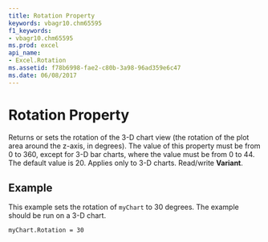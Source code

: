 ```yaml
---
title: Rotation Property
keywords: vbagr10.chm65595
f1_keywords:
- vbagr10.chm65595
ms.prod: excel
api_name:
- Excel.Rotation
ms.assetid: f78b6998-fae2-c80b-3a98-96ad359e6c47
ms.date: 06/08/2017
---
```



# Rotation Property

Returns or sets the rotation of the 3-D chart view (the rotation of the plot area around the z-axis, in degrees). The value of this property must be from 0 to 360, except for 3-D bar charts, where the value must be from 0 to 44. The default value is 20. Applies only to 3-D charts. Read/write  **Variant**.


## Example

This example sets the rotation of  `myChart` to 30 degrees. The example should be run on a 3-D chart.


```
myChart.Rotation = 30
```


